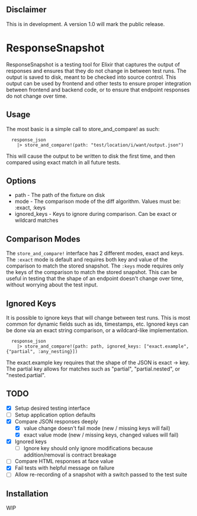 ## Disclaimer

This is in development. A version 1.0 will mark the public release.

# ResponseSnapshot

ResponseSnapshot is a testing tool for Elixir that captures the output of responses
and ensures that they do not change in between test runs. The output is saved to disk,
meant to be checked into source control. This output can be used by frontend and other tests
to ensure proper integration between frontend and backend code, or to ensure that endpoint
responses do not change over time.

## Usage

The most basic is a simple call to store_and_compare! as such:

```
  response_json
    |> store_and_compare!(path: "test/location/i/want/output.json")
```

This will cause the output to be written to disk the first time, and then compared
using exact match in all future tests.

## Options

* path - The path of the fixture on disk
* mode - The comparison mode of the diff algorithm. Values must be: :exact, :keys
* ignored_keys - Keys to ignore during comparison. Can be exact or wildcard matches

## Comparison Modes

The `store_and_compare!` interface has 2 different modes, exact and keys. The `:exact`
mode is default and requires both key and value of the comparison to match the stored
snapshot. The `:keys` mode requires only the keys of the comparison to match the stored
snapshot. This can be useful in testing that the shape of an endpoint doesn't change
over time, without worrying about the test input.

## Ignored Keys

It is possible to ignore keys that will change between test runs. This is most common
for dynamic fields such as ids, timestamps, etc. Ignored keys can be done via an exact
string comparison, or a wildcard-like implementation.

```
  response_json
    |> store_and_compare!(path: path, ignored_keys: ["exact.example", {"partial", :any_nesting}])
```

The exact.example key requires that the shape of the JSON is exact -> key. The partial key
allows for matches such as "partial", "partial.nested", or "nested.partial".

## TODO

- [x] Setup desired testing interface
- [ ] Setup application option defaults
- [x] Compare JSON responses deeply
  - [x] value change doesn't fail mode (new / missing keys will fail)
  - [x] exact value mode (new / missing keys, changed values will fail)
- [x] Ignored keys
  - [ ] Ignore key should only ignore modifications because addition/removal is contract breakage
- [ ] Compare HTML responses at face value
- [x] Fail tests with helpful message on failure
- [ ] Allow re-recording of a snapshot with a switch passed to the test suite

## Installation

WIP
